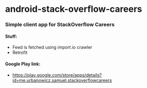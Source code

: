 # android-stack-overflow-careers

### Simple client app for StackOverflow Careers
#### Stuff:
* Feed is fetched using import.io crawler
* Retrofit

#### Google Play link:
* https://play.google.com/store/apps/details?id=me.urbanowicz.samuel.stackoverflowcareers







